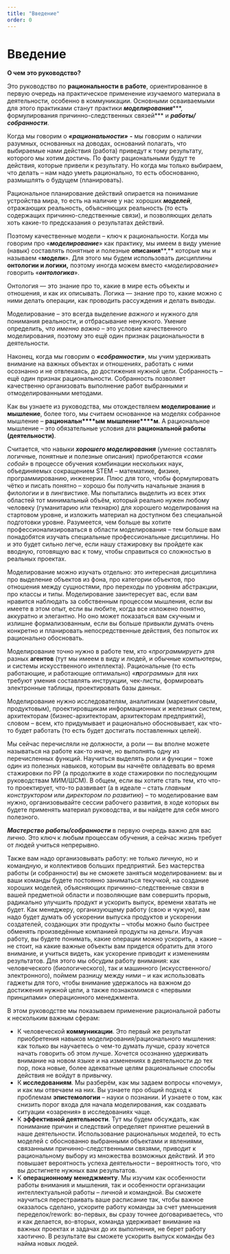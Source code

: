 ```yaml
---
title: "Введение"
order: 0
---
```


# Введение

**О чем это руководство?**

Это руководство по **рациональности в** **работе**, ориентированное в первую очередь на практическое применение изучаемого материала в деятельности, особенно в коммуникации. Основными осваиваемыми для этого практиками станут практики ***моделирования******, формулирования причинно-следственных связей*** и ***работы/собранности***.

Когда мы говорим о ***«рациональности»*** **-** мы говорим о наличии разумных, основанных на доводах, оснований полагать, что выбираемые нами действия (работа) приведут к тому результату, которого мы хотим достичь. По факту рациональными будут те действия, которые привели к результату. Но когда мы только выбираем, что делать – нам надо уметь рационально, то есть обоснованно, размышлять о будущем (планировать).

Рациональное планирование действий опирается на понимание устройства мира, то есть на наличие у нас хороших ***моделей***, отражающих реальность, объясняющих реальность (то есть содержащих причинно-следственные связи), и позволяющих делать хоть какие-то предсказания о результатах действий.

Поэтому качественные модели – ключ к рациональности. Когда мы говорим про «***моделирование***» как практику, мы имеем в виду умение (навык) составлять понятные и полезные **описания****,** которые мы и называем «**модели**». Для этого мы будем использовать дисциплины **онтологии и логики,** поэтому иногда можем вместо «*моделирование*» говорить «***онтологика***».

Онтология — это знание про то, какие в мире есть объекты и отношения, и как их описывать. Логика — знание про то, какие можно с ними делать операции, как проводить рассуждения и делать выводы.

Моделирование – это всегда выделение *важного* и нужного для понимания реальности, и отбрасывание ненужного. Умение определить, *что именно важно* – это условие качественного моделирования, поэтому это ещё один признак рациональности в деятельности.

Наконец, когда мы говорим о ***«собранности»***, мы учим удерживать внимание на важных объектах и отношениях, работать с ними осознанно и не отвлекаясь, до достижения нужной цели. Собранность – ещё один признак рациональности. Собранность позволяет качественно организовать выполнение работ выбранными и отмоделированными методами.

Как вы узнаете из руководства, мы отождествляем **моделирование** и **мышление**, более того, мы считаем основанное на моделях собранное мышление – **рациональн****ым** **мышление****м**. А рациональное мышление – это обязательные условия для **рациональной работы (деятельности)**.

Считается, что навыки ***хорошего моделирования*** (умение составлять логичные, понятные и полезные описания) приобретаются *«сами собой»* в процессе обучения комбинации нескольких наук, объединяемых сокращением STEM – математике, физике, программированию, инженерии. Плюс для того, чтобы формулировать чётко и писать понятно – хорошо бы получить начальные знания в филологии и в лингвистике. Мы попытались выделить из всех этих областей тот минимальный объём, который реально нужен любому человеку (гуманитарию или технарю) для хорошего моделирования на стартовом уровне, и изложить материал на доступном без специальной подготовки уровне. Разумеется, чем больше вы хотите профессионализироваться в области моделирования – тем больше вам понадобятся изучать специальные профессиональные дисциплины. Но и это будет сильно легче, если нашу стажировку вы пройдете как вводную, готовящую вас к тому, чтобы справиться со сложностью в реальных проектах.

Моделирование можно изучать отдельно: это интересная дисциплина про выделение объектов из фона, про категории объектов, про отношения между сущностями, про переходы по уровням абстракции, про классы и типы. Моделирование заинтересует вас, если вам нравится наблюдать за собственным процессом мышления, если вы имеете в этом опыт, если вы любите, когда все изложено понятно, аккуратно и элегантно. Но оно может показаться вам скучным и излишне формализованным, если вы больше привыкли думать очень конкретно и планировать непосредственные действия, без попыток их рационально обосновать.

Моделирование точно нужно в работе тем, кто «*программирует*» для разных **агентов** (тут мы имеем в виду и людей, и обычные компьютеры, и системы искусственного интеллекта). Рациональные (то есть работающие, и работающие оптимально) *«**п**рограммы»* для них требуют умения составлять инструкции, чек-листы, формировать электронные таблицы, проектировать базы данных.

Моделирование нужно исследователям, аналитикам (маркетинговым, продуктовым), проектировщикам информационных и железных систем, архитекторам (бизнес-архитекторам, архитекторам предприятий), словом – всем, кто придумывает и рационально обосновывает, как что-то будет работать (то есть будет достигать поставленных целей).

Мы сейчас перечисляли не должности, а роли — вы вполне можете называться на работе как-то иначе, но выполнять одну из перечисленных функций. Научиться выделять роли и функции – тоже один из полезных навыков, которым вы начнёте овладевать во время стажировки по РР (а продолжите в ходе стажировки по последующим руководствам МИМ/ШСМ). В общем, если вы хотите стать тем, кто что-то проектирует, что-то развивает (а в идеале – стать *главным конструктором* или *директором по развитию*) – то моделирование вам нужно, организовывайте сессии рабочего развития, в ходе которых вы будете применять материал руководства, и вы найдете для себя много полезного.

***Мастерство работы/собранности*** в первую очередь важно для вас лично. Это ключ к любым процессам обучения, а сейчас жизнь требует от людей учиться непрерывно.

Также вам надо организовывать работу: не только личную, но и командную, и коллективов больших предприятий. Без мастерства работы (и собранности) вы не сможете заняться моделированием: вы и ваши команды будете постоянно заниматься текучкой, на создание хороших моделей, объясняющих причинно-следственные связи в вашей предметной области и позволяющие вам совершить прорыв, радикально улучшить продукт и ускорить выпуск, времени хватать не будет. Как менеджеру, организующему работу (свою и чужую), вам надо будет думать об ускорении выпуска продуктов и ускорении создателей, создающих эти продукты – чтобы можно было быстрее обменять произведённые компанией продукты на деньги. Изучая работу, вы будете понимать, какие операции можно ускорить, а какие – не стоит, на какие важные объекты вам придется обратить для этого внимание, и учиться видеть, как ускорение приводит к изменениям результатов. Для этого мы обсудим работу внимания: как человеческого (биологического), так и машинного (искусственного/электронного), поймем разницу между ними – и как использовать гаджеты для того, чтобы внимание удержалось на важном до достижения нужной цели, а также познакомимся с «первыми принципами» операционного менеджмента.

В этом руководстве мы показываем применение рациональной работы к нескольким важным сферам:

* К человеческой **коммуникации**. Это первый же результат приобретения навыков моделирования/рационального мышления: как только вы научаетесь о чем-то думать лучше, сразу хочется начать говорить об этом лучше. Хочется осознанно удерживать внимание на новом языке и на изменениях в деятельности до тех пор, пока новые, более адекватные целям рациональные способы действия не войдут в привычку.
* К **исследованиям**. Мы разберём, как мы задаем вопросы «почему», и как мы отвечаем на них. Вы узнаете про общий подход к проблемам **эпистемологии** – науки о познании. И узнаете о том, как снизить порог входа для начала моделирования, как создавать ситуации «озарения» в исследованиях чаще.
* К **эффективной деятельности**. Тут мы будем обсуждать, как понимание причин и следствий определяет принятие решений в наше деятельности. Использование рациональных моделей, то есть моделей с обоснованно выбранными объектами и явлениями, связанными причинно-следственными связями, приводит к рациональному выбору из множества возможных действий. И это повышает вероятность успеха деятельности – вероятность того, что вы достигнете нужных вам результатов.
* К **операционному менеджменту**. Мы изучим как особенности работы внимания и мышления, так и особенности организации интеллектуальной работы – личной и командной. Вы сможете научиться перестраивать ваше расписание так, чтобы важное оказалось сделано, ускорите работу команды за счет уменьшения переделок/rework: во-первых, вы сразу точнее договариваетесь, что и как делается, во-вторых, команда удерживает внимание на важных проектах и задачах до их выполнения, не берет работу хаотично. В результате вы сможете ускорить выпуск команды без найма новых людей.